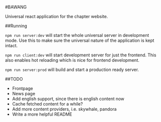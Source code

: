 #BAWANG

Universal react application for the chapter website.

##Running

`npm run server:dev` will start the whole universal server in development mode. Use this to make sure the universal nature of the application is kept intact.

`npm run client:dev` will start development server for just the frontend. This also enables hot reloading which is nice for frontend development.

`npm run server:prod` will build and start a production ready server.

##TODO
- Frontpage
- News page
- Add english support, since there is english content now
- Cache fetched content for a while?
- Add more content providers, i.e. skywhale, pandora
- Write a more helpful README
